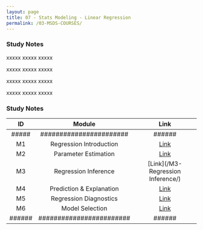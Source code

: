 ```yaml
---
layout: page
title: 07 - Stats Modeling - Linear Regression
permalink: /03-MSDS-COURSES/
---
```


<h3>Study Notes</h3>

xxxxx xxxxx xxxxx

xxxxx xxxxx xxxxx

xxxxx xxxxx xxxxx

xxxxx xxxxx xxxxx

<h3>Study Notes</h3>

| ID  | Module                | Link |
|:---:|:---------------------:|:----:|
|#####|#######################|######|
| M1  | Regression Introduction | [Link](/M1-Regression-Introduction/) |
| M2  | Parameter Estimation    | [Link](/M2-Parameter-Estimation/)    |
| M3  | Regression Inference    | [Link](/M3-Regression Inference/)    |
| M4  | Prediction & Explanation| [Link](/M4-Prediction&Explanation/)  |
| M5  | Regression Diagnostics  | [Link](/M5-Regression-Diagnostics/)  |
| M6  | Model Selection         | [Link](/M6-Model-Selection/)         |
|######|########################|######|